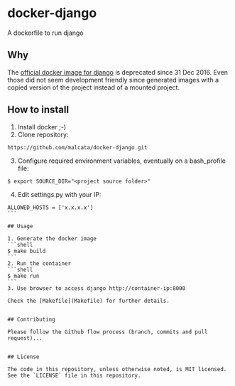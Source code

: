 # docker-django
A dockerfile to run django

## Why
The [official docker image for django](https://hub.docker.com/_/django/) is deprecated since 31 Dec 2016. Even those did not seem development friendly since generated images with a copied version of the project instead of a mounted project.

## How to install

1. Install docker ;-)
2. Clone repository:
```shell
https://github.com/malcata/docker-django.git
```
3. Configure required environment variables, eventually on a bash_profile file:
```shell
$ export SOURCE_DIR="<project source folder>"
```
4. Edit settings.py with your IP:
````shell
ALLOWED_HOSTS = ['x.x.x.x']
```

## Usage

1. Generate the docker image
```shell
$ make build
```
2. Run the container
```shell
$ make run
```
3. Use browser to access django http://container-ip:8000

Check the [Makefile](Makefile) for further details.


## Contributing

Please follow the Github flow process (branch, commits and pull request)...


## License

The code in this repository, unless otherwise noted, is MIT licensed. See the `LICENSE` file in this repository.

